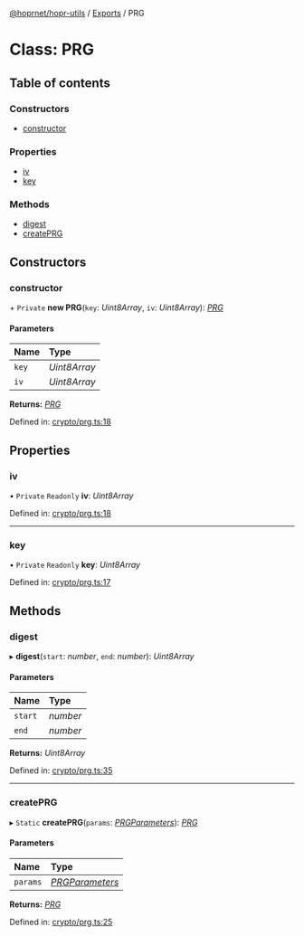 [@hoprnet/hopr-utils](../README.md) / [Exports](../modules.md) / PRG

# Class: PRG

## Table of contents

### Constructors

- [constructor](prg.md#constructor)

### Properties

- [iv](prg.md#iv)
- [key](prg.md#key)

### Methods

- [digest](prg.md#digest)
- [createPRG](prg.md#createprg)

## Constructors

### constructor

\+ `Private` **new PRG**(`key`: _Uint8Array_, `iv`: _Uint8Array_): [_PRG_](prg.md)

#### Parameters

| Name  | Type         |
| :---- | :----------- |
| `key` | _Uint8Array_ |
| `iv`  | _Uint8Array_ |

**Returns:** [_PRG_](prg.md)

Defined in: [crypto/prg.ts:18](https://github.com/hoprnet/hoprnet/blob/master/packages/utils/src/crypto/prg.ts#L18)

## Properties

### iv

• `Private` `Readonly` **iv**: _Uint8Array_

Defined in: [crypto/prg.ts:18](https://github.com/hoprnet/hoprnet/blob/master/packages/utils/src/crypto/prg.ts#L18)

---

### key

• `Private` `Readonly` **key**: _Uint8Array_

Defined in: [crypto/prg.ts:17](https://github.com/hoprnet/hoprnet/blob/master/packages/utils/src/crypto/prg.ts#L17)

## Methods

### digest

▸ **digest**(`start`: _number_, `end`: _number_): _Uint8Array_

#### Parameters

| Name    | Type     |
| :------ | :------- |
| `start` | _number_ |
| `end`   | _number_ |

**Returns:** _Uint8Array_

Defined in: [crypto/prg.ts:35](https://github.com/hoprnet/hoprnet/blob/master/packages/utils/src/crypto/prg.ts#L35)

---

### createPRG

▸ `Static` **createPRG**(`params`: [_PRGParameters_](../modules.md#prgparameters)): [_PRG_](prg.md)

#### Parameters

| Name     | Type                                           |
| :------- | :--------------------------------------------- |
| `params` | [_PRGParameters_](../modules.md#prgparameters) |

**Returns:** [_PRG_](prg.md)

Defined in: [crypto/prg.ts:25](https://github.com/hoprnet/hoprnet/blob/master/packages/utils/src/crypto/prg.ts#L25)
